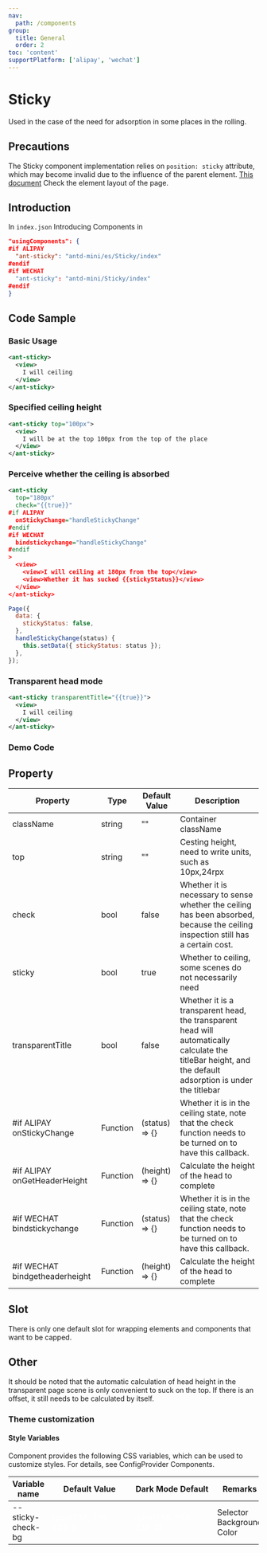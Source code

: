 ```yaml
---
nav:
  path: /components
group:
  title: General
  order: 2
toc: 'content'
supportPlatform: ['alipay', 'wechat']
---
```


# Sticky
Used in the case of the need for adsorption in some places in the rolling.

## Precautions

The Sticky component implementation relies on `position: sticky` attribute, which may become invalid due to the influence of the parent element. [This document](https://developer.mozilla.org/en-US/docs/Web/CSS/position) Check the element layout of the page.

## Introduction

In `index.json` Introducing Components in

```json
"usingComponents": {
#if ALIPAY
  "ant-sticky": "antd-mini/es/Sticky/index"
#endif
#if WECHAT
  "ant-sticky": "antd-mini/Sticky/index"
#endif
}
```

## Code Sample

### Basic Usage

```xml
<ant-sticky>
  <view>
    I will ceiling
  </view>
</ant-sticky>
```

### Specified ceiling height

```xml
<ant-sticky top="100px">
  <view>
    I will be at the top 100px from the top of the place
  </view>
</ant-sticky>
```

### Perceive whether the ceiling is absorbed

```xml
<ant-sticky
  top="180px"
  check="{{true}}"
#if ALIPAY
  onStickyChange="handleStickyChange"
#endif
#if WECHAT
  bindstickychange="handleStickyChange"
#endif
>
  <view>
    <view>I will ceiling at 180px from the top</view>
    <view>Whether it has sucked {{stickyStatus}}</view>
  </view>
</ant-sticky>
```

```js
Page({
  data: {
    stickyStatus: false,
  },
  handleStickyChange(status) {
    this.setData({ stickyStatus: status });
  },
});
```

### Transparent head mode

```xml
<ant-sticky transparentTitle="{{true}}">
  <view>
    I will ceiling
  </view>
</ant-sticky>
```

### Demo Code

<code src="../../demo/pages/Sticky/index"></code>

## Property

| Property                            | Type     | Default Value         | Description                                                                 |
| ------------------------------- | -------- | -------------- | -------------------------------------------------------------------- |
| className                       | string   | ""             | Container className                                                       |
| top                             | string   | ""             | Cesting height, need to write units, such as 10px,24rpx                                |
| check                           | bool     | false          | Whether it is necessary to sense whether the ceiling has been absorbed, because the ceiling inspection still has a certain cost.                 |
| sticky                          | bool     | true           | Whether to ceiling, some scenes do not necessarily need                                       |
| transparentTitle                | bool     | false          | Whether it is a transparent head, the transparent head will automatically calculate the titleBar height, and the default adsorption is under the titlebar |
| #if ALIPAY onStickyChange       | Function | (status) => {} | Whether it is in the ceiling state, note that the check function needs to be turned on to have this callback.                  |
| #if ALIPAY onGetHeaderHeight    | Function | (height) => {} | Calculate the height of the head to complete                                                     |
| #if WECHAT bindstickychange    | Function | (status) => {} | Whether it is in the ceiling state, note that the check function needs to be turned on to have this callback.                  |
| #if WECHAT bindgetheaderheight | Function | (height) => {} | Calculate the height of the head to complete                                                     |

## Slot

There is only one default slot for wrapping elements and components that want to be capped.

## Other

It should be noted that the automatic calculation of head height in the transparent page scene is only convenient to suck on the top. If there is an offset, it still needs to be calculated by itself.

### Theme customization

#### Style Variables

Component provides the following CSS variables, which can be used to customize styles. For details, see ConfigProvider Components.

| Variable name            | Default Value                                                                                                                      | Dark Mode Default                                                                                                               | Remarks           |
| ----------------- | --------------------------------------------------------------------------------------------------------------------------- | ---------------------------------------------------------------------------------------------------------------------------- | -------------- |
| --sticky-check-bg | <div style="width: 150px; height: 40px; background-color:rgba(238, 238, 238, 0); color: #fff;">rgba(238, 238, 238, 0)</div> | <div style="width: 150px; height: 40px; background-color: rgba(238, 238, 238, 0); color: #fff;">rgba(238, 238, 238, 0)</div> | Selector Background Color |
